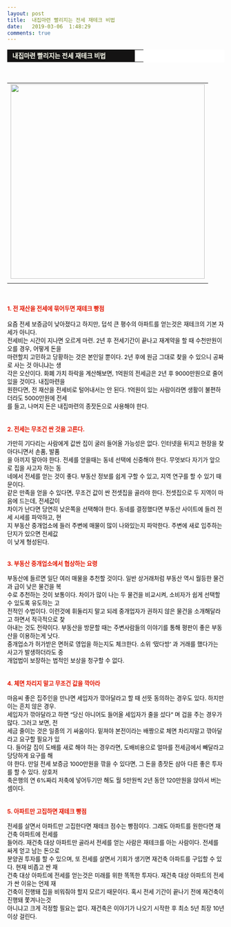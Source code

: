 ```yaml
---
layout: post
title:  내집마련 빨리지는 전세 재테크 비법
date:   2019-03-06  1:48:29
comments: true
---
```






<div><table width="99%" bgcolor="#ffffff" cellspacing="1" cellpadding="2"><tbody><tr><td width="280" bgcolor="#141313" style-="border-bottom:#141313 1px solid; border-left:#141313 1px solid; border-top:#141313 1px solid; &#13;&#10;border-right:#141313 1px solid"><span style="color: rgb(0, 0, 0); font-family: 맑은 고딕, dotum, verdana; font-size: 11pt;"><strong><span syle="font-size:11pt"><font color="#fffff0">&nbsp;내집마련 빨리지는 전세 재테크 비법</font></span></strong></span></td><td style="border-width: 0px 0px 1px; border-style: solid; border-color: rgb(255, 255, 255) rgb(255, 255, 255) rgb(20, 19, 19);"><span style="font-size: 11pt;"><font color="#000000">&nbsp;</font></span></td></tr></tbody></table><span style="font-size: 10pt;">﻿</span></div><div><table width="100%"><tbody><tr><td align="middle"><div class="imageblock center" style="text-align: center; clear: both;"><span data-url="https://t1.daumcdn.net/cfile/tistory/163DD7254C068F09C3?download" data-lightbox="lightbox"><img width="450" height="299" style="height: auto; cursor: pointer; max-width: 100%;" alt="" src="https://t1.daumcdn.net/cfile/tistory/163DD7254C068F09C3" filename="cfile5.uf@163DD7254C068F09C32A5C.jpg" filemime=""></span></div></td></tr><tr><td align="middle">

 

 </td></tr></tbody></table></div><p><br><font color="#000000"><span style="font-size: 10pt;"><strong><span style="font-size:9pt;"><br><span style="font-size: 10pt;"><font color="#e31600">1. 전 재산을 전세에 묶어두면 재테크 빵점</font></span></span></strong><span style="font-size:10pt;"><font color="#e31600"> </font></span></span><br><br><span style="font-size:10pt;">요즘 전세 보증금이 낮아졌다고 하지만, 덥석 큰 평수의 아파트를 얻는것은 재테크의 기본 자세가 아니다. <br>전세비는 시간이 </span></font><span style="font-size:9pt;"><font color="#000000"><span style="font-size: 10pt;">지나면 오르게 마련. 2년 후 전세기간이 끝나고 재계약을 할 때 수천만원이 오를 경우, 어떻게 돈을 <br> 마련할지 고민하고 당황</span></font></span><span style="font-size:9pt;"><font color="#000000"><span style="font-size: 10pt;">하는 것은 본인일 뿐이다. 2년 후에 원금 그대로 찾을 수 있으니 공짜로 사는 것 아니냐는 생<br> 각은 오산이다. 화폐 가치 하락</span></font></span><font color="#000000"><span style="font-size:10pt;">을 계산해보면, 1억원의 전세금은 2년 후 9000만원으로 줄어있을 것이다. </span><span style="font-size:10pt;">내집마련을 <br> 원한다면, 전 재산을 전세비로 털어내서는 안 된다. 1억원이 있는 사람이라면 생활이 불편하더라도 5000만원에 </span></font><font color="#000000"><span style="font-size:10pt;">전세<br> 를 들고, 나머지 돈은 내집마련의 종잣돈으로 사용해야 한다. <br></span><br><br><span style="font-size: 10pt;"><font color="#e31600"><strong><span style="font-size:10pt;">2. 전세는 무조건 싼 것을 고른다.</span></strong></font></span><br></font></p>
<p><span style="font-size:9pt;"><font color="#000000"><span style="font-size: 10pt;">가만히 기다리는 사람에게 값싼 집이 굴러 들어올 가능성은 없다. 인터넷을 뒤지고 현장을 찾아다니면서 손품, 발품<br> 을 아끼</span><span style="font-size: 10pt;">지 </span></font></span><span style="font-size:9pt;"><font color="#000000"><span style="font-size: 10pt;">말아야 한다. 전세를 얻을때는 동네 선택에 신중해야 한다. 무엇보다 자기가 앞으로 집을 사고자 하는 동<br> 네에서 전세를 </span><span style="font-size: 10pt;">얻는 </span></font></span><font color="#000000"><span style="font-size:10pt;">것이 좋다. 부동산 정보를 쉽게 구할 수 있고, 지역 연구를 할 수 있기 때문이다. </span><br><span style="font-size:10pt;">같은 만족을 얻을 수 있다면, 무조건 값이 싼 전셋집을 골라야 한다. 전셋집으로 두 지역이 마음에 드는데, 전세값이 <br> 차이가 </span><span style="font-size: 10pt;">난</span></font><span style="font-size:9pt;"><font color="#000000"><span style="font-size: 10pt;">다면 당연히 낮은쪽을 선택해야 한다. 동네를 결정했다면 부동산 사이트에 들러 전세 시세를 파악하고, 현<br> 지 부동산 중개</span><span style="font-size: 10pt;">업소</span></font></span><font color="#000000"><span style="font-size:10pt;">에 들러 주변에 매물이 많이 나와있는지 파악한다. 주변에 새로 입주하는 단지가 있으면 전세값<br> 이 낮게 형성된다.&nbsp;</span><br></font></p>
<p><br><font color="#000000"><span style="font-size: 10pt;"><font color="#e31600"><strong><span style="font-size:10pt;">3. 부동산 중개업소에서 협상하는 요령</span></strong></font></span><br></font><span style="font-size:9pt;"><font color="#000000"><br><span style="font-size: 10pt;">부동산에 들르면 일단 여러 매물을 추천할 것이다. 일반 상거래처럼 부동산 역시 월등한 물건과 급이 낮은 물건을 복<br> 수로 </span><span style="font-size: 10pt;">추천</span></font></span><span style="font-size:9pt;"><font color="#000000"><span style="font-size: 10pt;">하는 것이 보통이다. 차이가 많이 나는 두 물건을 비교시켜, 소비자가 쉽게 선택할 수 있도록 유도하는 고<br> 전적인 수법</span><span style="font-size: 10pt;">이다. </span></font></span><font color="#000000"><span style="font-size:10pt;">이런것에 휘둘리지 말고 되레 중개업자가 권하지 않은 물건을 소개해달라고 하면서 적극적으로 찾<br> 아내는 것도 전</span><span style="font-size: 10pt;">략이다. </span><span style="font-size:10pt;">부동산을 방문할 때는 주변사람들의 이야기를 통해 평판이 좋은 부동산을 이용하는게 낫다. <br>중개업소가 허가받은 </span><span style="font-size: 10pt;">면허로 영</span></font><span style="font-size:9pt;"><font color="#000000"><span style="font-size: 10pt;">업을 하는지도 체크한다. 소위 ‘떴다방’ 과 거래를 했다가는 사고가 발생하더라도 중<br> 개업법이 보장하는 법적인 보</span><span style="font-size: 10pt;">상을 청구할 </span></font></span><font color="#000000"><span style="font-size:10pt;">수 없다. </span><br><br><br><span style="font-size: 10pt;"><font color="#e31600"><strong><span style="font-size:10pt;">4. 체면 차리지 말고 무조건 값을 깍아라</span></strong></font></span><br></font><span style="font-size:9pt;"><font color="#000000"><br><span style="font-size: 10pt;">마음씨 좋은 집주인을 만나면 세입자가 깎아달라고 할 때 선뜻 동의하는 경우도 있다. 하지만 이는 흔치 않은 경우. <br>세입자</span><span style="font-size: 10pt;">가 </span></font></span><span style="font-size:9pt;"><font color="#000000"><span style="font-size: 10pt;">깎아달라고 하면 “당신 아니어도 들어올 세입자가 줄을 섰다” 며 겁을 주는 경우가 많다. 그러고 보면, 전<br> 세금 줄이는 것</span><span style="font-size: 10pt;">은 일</span></font></span><span style="font-size:9pt;"><font color="#000000"><span style="font-size: 10pt;">종의 기 싸움이다. 밑져야 본전이라는 배짱으로 체면 차리지말고 깎아달라고 요구할 필요가 있<br> 다. 들어갈 집이 도배</span><span style="font-size: 10pt;">를 새로 </span></font></span><font color="#000000"><span style="font-size:10pt;">해야 하는 경우라면, 도배비용으로 얼마를 전세금에서 빼달라고 당당하게 요구를 해<br> 야 한다. </span><span style="font-size:10pt;">만일 전세 보증금 1000만원을 깎을 수 있다면, 그 돈을 종잣돈 삼아 다른 좋은 투자를 할 수 있다. 상호저<br> 축은행의 연 6%짜</span><span style="font-size: 10pt;">리 </span></font><font color="#000000"><span style="font-size:10pt;">저축에 넣어두기만 해도 월 5만원씩 2년 동안 120만원을 앉아서 버는 셈이다. </span><br><br><br><span style="font-size: 10pt;"><font color="#e31600"><strong><span style="font-size:10pt;">5. 아파트만 고집하면 재테크 빵점</span></strong></font></span><br></font><span style="font-size:9pt;"><font color="#000000"><br><span style="font-size: 10pt;">전세를 살면서 아파트만 고집한다면 재테크 점수는 빵점이다. 그래도 아파트를 원한다면 재건축 아파트에 전세를 <br> 들어라. </span></font></span><span style="font-size:9pt;"><font color="#000000"><span style="font-size: 10pt;">재건축 대상 아파트만 골라서 전세를 얻는 사람은 재테크를 아는 사람이다. 전세를 싸게 얻고 남는 돈으로<br> 분양권 투자를 </span><span style="font-size: 10pt;">할 </span></font></span><span style="font-size:9pt;"><font color="#000000"><span style="font-size: 10pt;">수 있으며, 또 전세를 살면서 기회가 생기면 재건축 아파트를 구입할 수 있다. 현재 비좁고 싼 재<br> 건축 대상 아파트에 전</span><span style="font-size: 10pt;">세를 </span></font></span><font color="#000000"><span style="font-size:10pt;">얻는것은 미래를 위한 똑똑한 투자다. </span><span style="font-size:10pt;">재건축 대상 아파트의 전세가 싼 이유는 언제 재<br> 건축이 진행돼 집을 비워줘야 할지 모르기 때문이다. 혹시 전세 기간이 끝</span><span style="font-size: 10pt;">나기 </span></font><span style="font-size:9pt;"><font color="#000000"><span style="font-size: 10pt;">전에 재건축이 진행돼 쫓겨나는것 <br> 아니냐고 크게 걱정할 필요는 없다. 재건축은 이야기가 나오기 시작한 후 최소 5년 </span><span style="font-size: 10pt;">최장 10</span></font></span><font color="#000000"><span style="font-size:10pt;">년 이상 걸린다.</span></font><br></p>